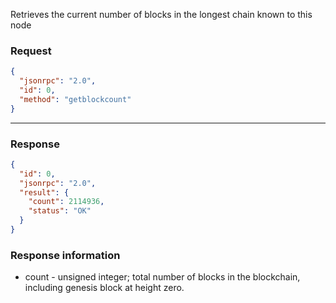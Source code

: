 Retrieves the current number of blocks in the longest chain known to this node

### Request

```json
{
  "jsonrpc": "2.0",
  "id": 0,
  "method": "getblockcount"
}
```

---

### Response

```json
{
  "id": 0,
  "jsonrpc": "2.0",
  "result": {
    "count": 2114936,
    "status": "OK"
  }
}
```

### Response information

- count - unsigned integer; total number of blocks in the blockchain, including genesis block at height zero.

